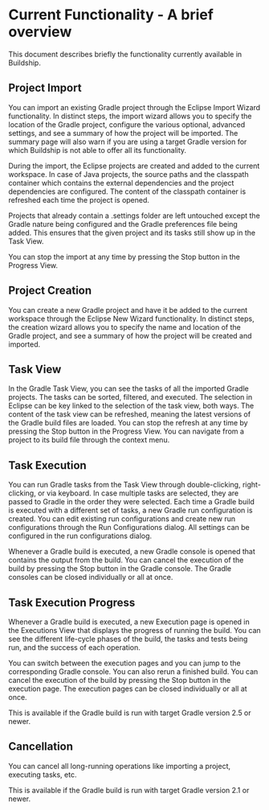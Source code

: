 # Current Functionality - A brief overview

This document describes briefly the functionality currently available in Buildship.


## Project Import

You can import an existing Gradle project through the Eclipse Import Wizard functionality. In distinct
steps, the import wizard allows you to specify the location of the Gradle project, configure the various
optional, advanced settings, and see a summary of how the project will be imported. The summary page will
also warn if you are using a target Gradle version for which Buildship is not able to offer all its functionality.

During the import, the Eclipse projects are created and added to the current workspace. In case of Java projects,
the source paths and the classpath container which contains the external dependencies and the project dependencies are
configured. The content of the classpath container is refreshed each time the project is opened.

Projects that already contain a .settings folder are left untouched except the Gradle nature being configured and
the Gradle preferences file being added. This ensures that the given project and its tasks still show up in the Task View.

You can stop the import at any time by pressing the Stop button in the Progress View.


## Project Creation

You can create a new Gradle project and have it be added to the current workspace through the Eclipse New Wizard
functionality. In distinct steps, the creation wizard allows you to specify the name and location of the Gradle
project, and see a summary of how the project will be created and imported.


## Task View

In the Gradle Task View, you can see the tasks of all the imported Gradle projects. The tasks can be sorted, filtered,
and executed. The selection in Eclipse can be key linked to the selection of the task view, both ways. The content of
the task view can be refreshed, meaning the latest versions of the Gradle build files are loaded. You can stop the refresh
at any time by pressing the Stop button in the Progress View. You can navigate from a project to its build file through
the context menu.


## Task Execution

You can run Gradle tasks from the Task View through double-clicking, right-clicking, or via keyboard. In case multiple
tasks are selected, they are passed to Gradle in the order they were selected. Each time a Gradle build is executed with a
different set of tasks, a new Gradle run configuration is created. You can edit existing run configurations and create new
run configurations through the Run Configurations dialog. All settings can be configured in the run configurations dialog.

Whenever a Gradle build is executed, a new Gradle console is opened that contains the output from the build. You can cancel
the execution of the build by pressing the Stop button in the Gradle console. The Gradle consoles can be closed individually
or all at once.


## Task Execution Progress

Whenever a Gradle build is executed, a new Execution page is opened in the Executions View that displays the progress of
running the build. You can see the different life-cycle phases of the build, the tasks and tests being run, and the success
of each operation.

You can switch between the execution pages and you can jump to the corresponding Gradle console. You can also rerun a finished
build. You can cancel the execution of the build by pressing the Stop button in the execution page. The execution pages can be
closed individually or all at once.

This is available if the Gradle build is run with target Gradle version 2.5 or newer.


## Cancellation

You can cancel all long-running operations like importing a project, executing tasks, etc.

This is available if the Gradle build is run with target Gradle version 2.1 or newer.
